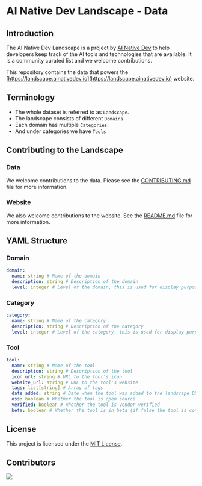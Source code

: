 # AI Native Dev Landscape - Data
## Introduction
The AI Native Dev Landscape is a project by [AI Native Dev](https://ainativedev.io) to help developers keep track of the AI tools and technologies that are available. It is a community curated list and we welcome contributions.

This repository contains the data that powers the [https://landscape.ainativedev.io](https://landscape.ainativedev.io) website.

## Terminology
- The whole dataset is referred to as `Landscape`.
- The landscape consists of different `Domains`.
- Each domain has multiple `Categories`.
- And under categories we have `Tools`

## Contributing to the Landscape
### Data
We welcome contributions to the data. Please see the [CONTRIBUTING.md](CONTRIBUTING.md) file for more information.

### Website
We also welcome contributions to the website. See the [README.md](aind-landing-Page/README.md) file for more information.

## YAML Structure
### Domain
```yaml
domain:
  name: string # Name of the domain
  description: string # Description of the domain
  level: integer # Level of the domain, this is used for display purposes, the lowest level has the highest priority on the landscape map
```
### Category
```yaml
category:
  name: string # Name of the category
  description: string # Description of the category
  level: integer # Level of the category, this is used for display purposes, the lowest level has the highest priority on the landscape map
```

### Tool
```yaml
tool:
  name: string # Name of the tool
  description: string # Description of the tool
  icon_url: string # URL to the tool's icon
  website_url: string # URL to the tool's website
  tags: list[string] # Array of tags
  date_added: string # Date when the tool was added to the landscape DD/MM/YYYY
  oss: boolean # Whether the tool is open source
  verified: boolean # Whether the tool is vendor verified
  beta: boolean # Whether the tool is in beta (if false the tool is considered GA)
```


## License
This project is licensed under the [MIT License](LICENSE).


## Contributors

<a href="https://github.com/AI-Native-Dev-Community/ai-native-dev-landscape">
  <img src="https://contrib.rocks/image?repo=AI-Native-Dev-Community/ai-native-dev-landscape" />
</a>

